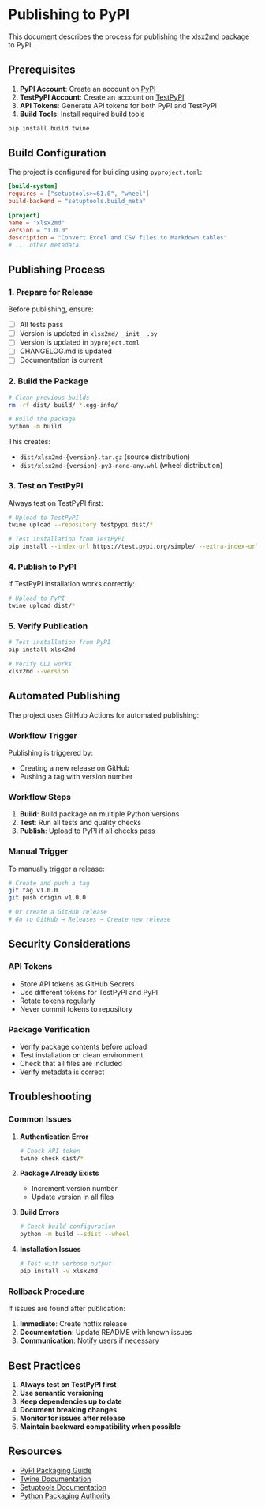# Publishing to PyPI

This document describes the process for publishing the xlsx2md package to PyPI.

## Prerequisites

1. **PyPI Account**: Create an account on [PyPI](https://pypi.org/account/register/)
2. **TestPyPI Account**: Create an account on [TestPyPI](https://test.pypi.org/account/register/)
3. **API Tokens**: Generate API tokens for both PyPI and TestPyPI
4. **Build Tools**: Install required build tools

```bash
pip install build twine
```

## Build Configuration

The project is configured for building using `pyproject.toml`:

```toml
[build-system]
requires = ["setuptools>=61.0", "wheel"]
build-backend = "setuptools.build_meta"

[project]
name = "xlsx2md"
version = "1.0.0"
description = "Convert Excel and CSV files to Markdown tables"
# ... other metadata
```

## Publishing Process

### 1. Prepare for Release

Before publishing, ensure:

- [ ] All tests pass
- [ ] Version is updated in `xlsx2md/__init__.py`
- [ ] Version is updated in `pyproject.toml`
- [ ] CHANGELOG.md is updated
- [ ] Documentation is current

### 2. Build the Package

```bash
# Clean previous builds
rm -rf dist/ build/ *.egg-info/

# Build the package
python -m build
```

This creates:
- `dist/xlsx2md-{version}.tar.gz` (source distribution)
- `dist/xlsx2md-{version}-py3-none-any.whl` (wheel distribution)

### 3. Test on TestPyPI

Always test on TestPyPI first:

```bash
# Upload to TestPyPI
twine upload --repository testpypi dist/*

# Test installation from TestPyPI
pip install --index-url https://test.pypi.org/simple/ --extra-index-url https://pypi.org/simple/ xlsx2md
```

### 4. Publish to PyPI

If TestPyPI installation works correctly:

```bash
# Upload to PyPI
twine upload dist/*
```

### 5. Verify Publication

```bash
# Test installation from PyPI
pip install xlsx2md

# Verify CLI works
xlsx2md --version
```

## Automated Publishing

The project uses GitHub Actions for automated publishing:

### Workflow Trigger

Publishing is triggered by:
- Creating a new release on GitHub
- Pushing a tag with version number

### Workflow Steps

1. **Build**: Build package on multiple Python versions
2. **Test**: Run all tests and quality checks
3. **Publish**: Upload to PyPI if all checks pass

### Manual Trigger

To manually trigger a release:

```bash
# Create and push a tag
git tag v1.0.0
git push origin v1.0.0

# Or create a GitHub release
# Go to GitHub → Releases → Create new release
```

## Security Considerations

### API Tokens

- Store API tokens as GitHub Secrets
- Use different tokens for TestPyPI and PyPI
- Rotate tokens regularly
- Never commit tokens to repository

### Package Verification

- Verify package contents before upload
- Test installation on clean environment
- Check that all files are included
- Verify metadata is correct

## Troubleshooting

### Common Issues

1. **Authentication Error**
   ```bash
   # Check API token
   twine check dist/*
   ```

2. **Package Already Exists**
   - Increment version number
   - Update version in all files

3. **Build Errors**
   ```bash
   # Check build configuration
   python -m build --sdist --wheel
   ```

4. **Installation Issues**
   ```bash
   # Test with verbose output
   pip install -v xlsx2md
   ```

### Rollback Procedure

If issues are found after publication:

1. **Immediate**: Create hotfix release
2. **Documentation**: Update README with known issues
3. **Communication**: Notify users if necessary

## Best Practices

1. **Always test on TestPyPI first**
2. **Use semantic versioning**
3. **Keep dependencies up to date**
4. **Document breaking changes**
5. **Monitor for issues after release**
6. **Maintain backward compatibility when possible**

## Resources

- [PyPI Packaging Guide](https://packaging.python.org/tutorials/packaging-projects/)
- [Twine Documentation](https://twine.readthedocs.io/)
- [Setuptools Documentation](https://setuptools.pypa.io/)
- [Python Packaging Authority](https://www.pypa.io/)
